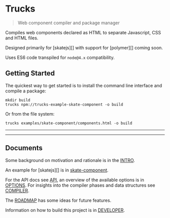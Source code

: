 # Trucks

<? @include readme/badges.md ?>

> Web component compiler and package manager

Compiles web components declared as HTML to separate Javascript, CSS and HTML files.

Designed primarily for [skatejs][] with support for [polymer][] coming soon.

Uses ES6 code transpiled for `node@4.x` compatibility.

<? @include {=readme} install.md ?>

## Getting Started

The quickest way to get started is to install the command line interface and compile a package:

```shell
mkdir build
trucks npm://trucks-example-skate-component -o build
```

Or from the file system:

```shell
trucks examples/skate-component/components.html -o build
```

***
<!-- @toc -->
***

<? @include {=readme}
      usage.md 
      plugin-list.md
      components.md
      plugins.md
      resolvers.md
      transforms.md ?>

## Documents

Some background on motivation and rationale is in the [INTRO](/doc/INTRO.md).

An example for [skatejs][] is in [skate-component](/examples/skate-component).

For the API docs see [API](/doc/API.md), an overview of the available options is in [OPTIONS](/doc/OPTIONS.md). For insights into the compiler phases and data structures see [COMPILER](/doc/COMPILER.md).

The [ROADMAP](/doc/ROADMAP.md) has some ideas for future features.

Information on how to build this project is in [DEVELOPER](/doc/DEVELOPER.md).

<? @include {=readme}
      license.md
      links.md ?>
